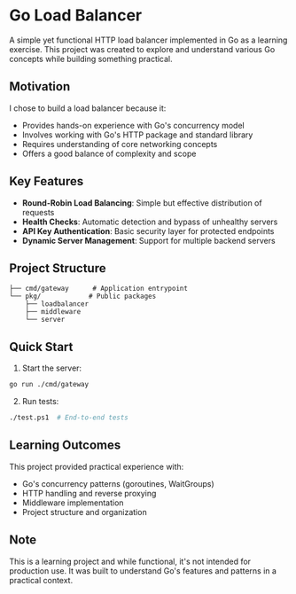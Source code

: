 # Go Load Balancer

A simple yet functional HTTP load balancer implemented in Go as a learning exercise. This project was created to explore and understand various Go concepts while building something practical.

## Motivation

I chose to build a load balancer because it:
- Provides hands-on experience with Go's concurrency model
- Involves working with Go's HTTP package and standard library
- Requires understanding of core networking concepts
- Offers a good balance of complexity and scope

## Key Features

- **Round-Robin Load Balancing**: Simple but effective distribution of requests
- **Health Checks**: Automatic detection and bypass of unhealthy servers
- **API Key Authentication**: Basic security layer for protected endpoints
- **Dynamic Server Management**: Support for multiple backend servers

## Project Structure

```
├── cmd/gateway      # Application entrypoint
└── pkg/            # Public packages
    ├── loadbalancer
    ├── middleware  
    └── server     
```

## Quick Start

1. Start the server:
```bash
go run ./cmd/gateway
```

2. Run tests:
```bash
./test.ps1  # End-to-end tests
```

## Learning Outcomes

This project provided practical experience with:
- Go's concurrency patterns (goroutines, WaitGroups)
- HTTP handling and reverse proxying
- Middleware implementation
- Project structure and organization

## Note

This is a learning project and while functional, it's not intended for production use. It was built to understand Go's features and patterns in a practical context.